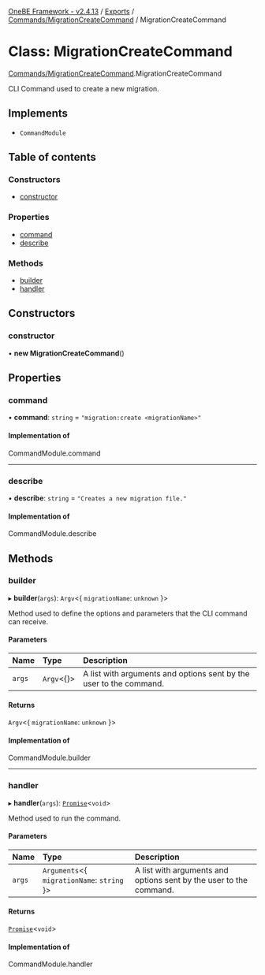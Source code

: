 [OneBE Framework - v2.4.13](../README.md) / [Exports](../modules.md) / [Commands/MigrationCreateCommand](../modules/Commands_MigrationCreateCommand.md) / MigrationCreateCommand

# Class: MigrationCreateCommand

[Commands/MigrationCreateCommand](../modules/Commands_MigrationCreateCommand.md).MigrationCreateCommand

CLI Command used to create a new migration.

## Implements

- `CommandModule`

## Table of contents

### Constructors

- [constructor](Commands_MigrationCreateCommand.MigrationCreateCommand.md#constructor)

### Properties

- [command](Commands_MigrationCreateCommand.MigrationCreateCommand.md#command)
- [describe](Commands_MigrationCreateCommand.MigrationCreateCommand.md#describe)

### Methods

- [builder](Commands_MigrationCreateCommand.MigrationCreateCommand.md#builder)
- [handler](Commands_MigrationCreateCommand.MigrationCreateCommand.md#handler)

## Constructors

### constructor

• **new MigrationCreateCommand**()

## Properties

### command

• **command**: `string` = `"migration:create <migrationName>"`

#### Implementation of

CommandModule.command

___

### describe

• **describe**: `string` = `"Creates a new migration file."`

#### Implementation of

CommandModule.describe

## Methods

### builder

▸ **builder**(`args`): `Argv`<{ `migrationName`: `unknown`  }\>

Method used to define the options and parameters that the CLI command
can receive.

#### Parameters

| Name | Type | Description |
| :------ | :------ | :------ |
| `args` | `Argv`<{}\> | A list with arguments and options sent by the user to the command. |

#### Returns

`Argv`<{ `migrationName`: `unknown`  }\>

#### Implementation of

CommandModule.builder

___

### handler

▸ **handler**(`args`): [`Promise`]( https://developer.mozilla.org/en-US/docs/Web/JavaScript/Reference/Global_Objects/Promise )<`void`\>

Method used to run the command.

#### Parameters

| Name | Type | Description |
| :------ | :------ | :------ |
| `args` | `Arguments`<{ `migrationName`: `string`  }\> | A list with arguments and options sent by the user to the command. |

#### Returns

[`Promise`]( https://developer.mozilla.org/en-US/docs/Web/JavaScript/Reference/Global_Objects/Promise )<`void`\>

#### Implementation of

CommandModule.handler
